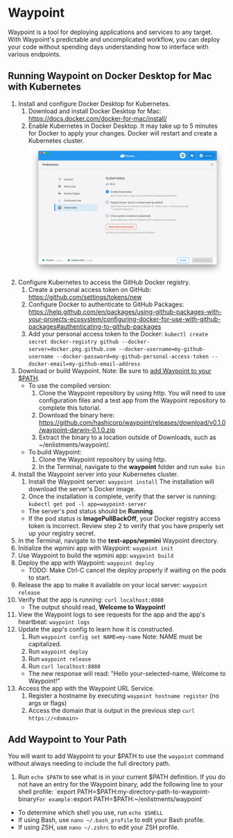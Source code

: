 # Waypoint

Waypoint is a tool for deploying applications and services to any target. With Waypoint's predictable and uncomplicated workflow, you can deploy your code without spending days understanding how to interface with various endpoints.

## Running Waypoint on Docker Desktop for Mac with Kubernetes

1. Install and configure Docker Desktop for Kubernetes.
    1. Download and install Docker Desktop for Mac: https://docs.docker.com/docker-for-mac/install/
    1. Enable Kubernetes in Docker Desktop. It may take up to 5 minutes for Docker to apply your changes. Docker will restart and create a Kubernetes cluster.
    ![Image of Kubernetes Settings](./docs/images/d4m-k8s.png)
1. Configure Kubernetes to access the GitHub Docker registry.
    1. Create a personal access token on GitHub: https://github.com/settings/tokens/new
    1. Configure Docker to authenticate to GitHub Packages: https://help.github.com/en/packages/using-github-packages-with-your-projects-ecosystem/configuring-docker-for-use-with-github-packages#authenticating-to-github-packages
    1. Add your personal access token to the Docker:
    ``kubectl create secret docker-registry github --docker-server=docker.pkg.github.com --docker-username=my-github-username --docker-password=my-github-personal-access-token --docker-email=my-github-email-address``
1. Download or build Waypoint.
  Note: Be sure to [add Waypoint to your $PATH](#add-waypoint-to-your-path).
    * To use the compiled version:
      1. Clone the Waypoint repository by using http. You will need to use configuration files and a test app from the Waypoint repository to complete this tutorial.
      1. Download the binary here: https://github.com/hashicorp/waypoint/releases/download/v0.1.0/waypoint-darwin-0.1.0.zip
      1. Extract the binary to a location outside of Downloads, such as ~/enlistments/waypoint/.
    * To build Waypoint:
      1. Clone the Waypoint repository by using http.
      1. In the Terminal, navigate to the **waypoint** folder and run `make bin`
1. Install the Waypoint server into your Kubernetes cluster.
    1. Install the Waypoint server:
    `waypoint install`
    The installation will download the server's Docker image.
    1. Once the installation is complete, verify that the server is running:
    `kubectl get pod -l app=waypoint-server`
    * The server's pod status should be **Running**.
    * If the pod status is **ImagePullBackOff**, your Docker registry access token is incorrect. Review step 2 to verify that you have properly set up your registry secret.
1. In the Terminal, navigate to the **test-apps/wpmini** Waypoint directory.
1. Initialize the wpmini app with Waypoint:
    `waypoint init`
1. Use Waypoint to build the wpmini app:
    `waypoint build`
1. Deploy the app with Waypoint:
    `waypoint deploy`
    * TODO: Make Ctrl-C cancel the deploy properly if waiting on the pods to start.
1. Release the app to make it available on your local server:
    `waypoint release`
1. Verify that the app is running:
    `curl localhost:8080`
   * The output should read, **Welcome to Waypoint!**
1. View the Waypoint logs to see requests for the app and the app's heartbeat:
    `waypoint logs`
1. Update the app's config to learn how it is constructed.
    1. Run `waypoint config set NAME=my-name`
    Note: NAME must be capitalized.
    1. Run `waypoint deploy`
    1. Run `waypoint release`
    1. Run `curl localhost:8080`
    * The new response will read: "Hello your-selected-name, Welcome to Waypoint!"
1. Access the app with the Waypoint URL Service.
    1. Register a hostname by executing `waypoint hostname register` (no args or flags)
	2. Access the domain that is output in the previous step
	`curl https://<domain>`

## Add Waypoint to Your Path

You will want to add Waypoint to your $PATH to use the `waypoint` command
without always needing to include the full directory path.

1. Run `echo $PATH` to see what is in your current $PATH definition. If you do not have an entry for the Waypoint binary, add the following line to your shell profile:
`export PATH=$PATH:my-directory-path-to-waypoint-binary`
    For example: `export PATH=$PATH:~/enlistments/waypoint`
* To determine which shell you use, run `echo $SHELL`
* If using Bash, use `nano ~/.bash_profile` to edit your Bash profile.
* If using ZSH, use `nano ~/.zshrc` to edit your ZSH profile.
